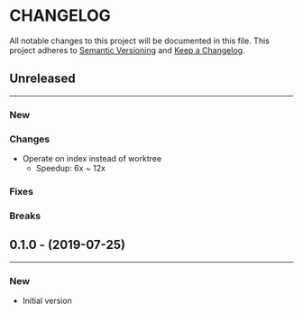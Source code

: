 # CHANGELOG

All notable changes to this project will be documented in this file.
This project adheres to [Semantic Versioning](http://semver.org/) and [Keep a Changelog](http://keepachangelog.com/).

## Unreleased
---

### New

### Changes
* Operate on index instead of worktree
  * Speedup: 6x ~ 12x

### Fixes

### Breaks


## 0.1.0 - (2019-07-25)
---

### New
* Initial version


